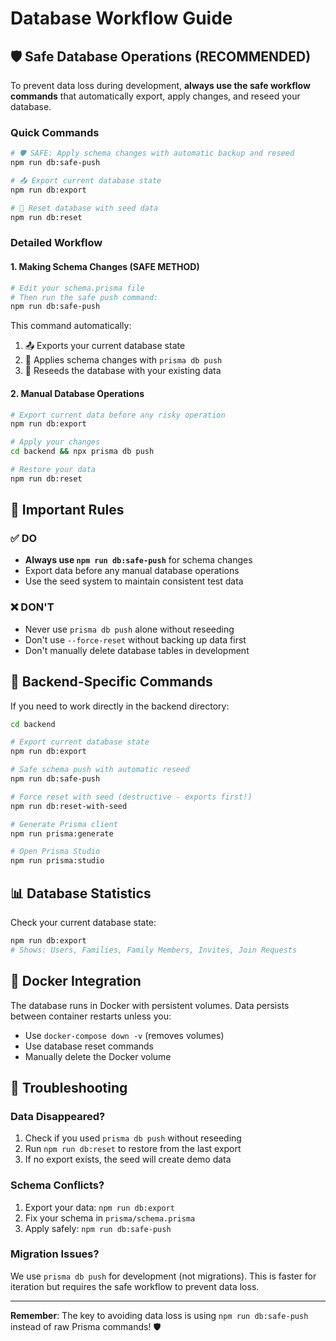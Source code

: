 # Database Workflow Guide

## 🛡️ Safe Database Operations (RECOMMENDED)

To prevent data loss during development, **always use the safe workflow commands** that automatically export, apply changes, and reseed your database.

### Quick Commands

```bash
# 🛡️ SAFE: Apply schema changes with automatic backup and reseed
npm run db:safe-push

# 📤 Export current database state
npm run db:export

# 🔄 Reset database with seed data
npm run db:reset
```

### Detailed Workflow

#### 1. Making Schema Changes (SAFE METHOD)
```bash
# Edit your schema.prisma file
# Then run the safe push command:
npm run db:safe-push
```

This command automatically:
1. 📤 Exports your current database state
2. 🔄 Applies schema changes with `prisma db push`
3. 🌱 Reseeds the database with your existing data

#### 2. Manual Database Operations
```bash
# Export current data before any risky operation
npm run db:export

# Apply your changes
cd backend && npx prisma db push

# Restore your data
npm run db:reset
```

## 🚨 Important Rules

### ✅ DO
- **Always use `npm run db:safe-push`** for schema changes
- Export data before any manual database operations
- Use the seed system to maintain consistent test data

### ❌ DON'T
- Never use `prisma db push` alone without reseeding
- Don't use `--force-reset` without backing up data first
- Don't manually delete database tables in development

## 🔧 Backend-Specific Commands

If you need to work directly in the backend directory:

```bash
cd backend

# Export current database state
npm run db:export

# Safe schema push with automatic reseed
npm run db:safe-push

# Force reset with seed (destructive - exports first!)
npm run db:reset-with-seed

# Generate Prisma client
npm run prisma:generate

# Open Prisma Studio
npm run prisma:studio
```

## 📊 Database Statistics

Check your current database state:

```bash
npm run db:export
# Shows: Users, Families, Family Members, Invites, Join Requests
```

## 🐳 Docker Integration

The database runs in Docker with persistent volumes. Data persists between container restarts unless you:
- Use `docker-compose down -v` (removes volumes)
- Use database reset commands
- Manually delete the Docker volume

## 🔄 Troubleshooting

### Data Disappeared?
1. Check if you used `prisma db push` without reseeding
2. Run `npm run db:reset` to restore from the last export
3. If no export exists, the seed will create demo data

### Schema Conflicts?
1. Export your data: `npm run db:export`
2. Fix your schema in `prisma/schema.prisma`
3. Apply safely: `npm run db:safe-push`

### Migration Issues?
We use `prisma db push` for development (not migrations). This is faster for iteration but requires the safe workflow to prevent data loss.

---

**Remember**: The key to avoiding data loss is using `npm run db:safe-push` instead of raw Prisma commands! 🛡️ 